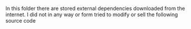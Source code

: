 In this folder there are stored external dependencies downloaded from the internet. I did not in any way or form tried to
modify or sell the following source code